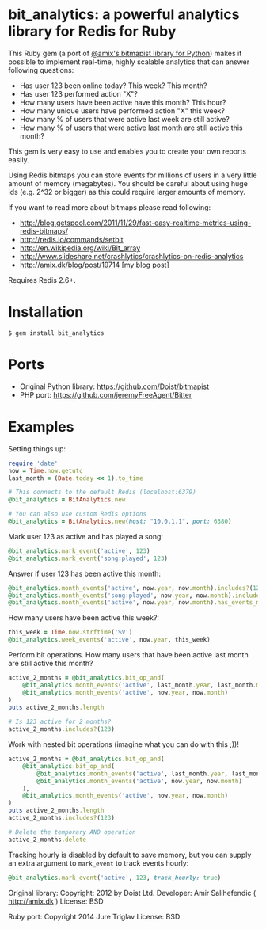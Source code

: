 # bit_analytics: a powerful analytics library for Redis for Ruby

This Ruby gem (a port of [@amix's bitmapist library for Python](https://github.com/Doist/bitmapist)) makes it possible to implement real-time, highly scalable analytics that can answer following questions:

* Has user 123 been online today? This week? This month?
* Has user 123 performed action "X"?
* How many users have been active have this month? This hour?
* How many unique users have performed action "X" this week?
* How many % of users that were active last week are still active?
* How many % of users that were active last month are still active this month?

This gem is very easy to use and enables you to create your own reports easily.

Using Redis bitmaps you can store events for millions of users in a very little amount of memory (megabytes).
You should be careful about using huge ids (e.g. 2^32 or bigger) as this could require larger amounts of memory.

If you want to read more about bitmaps please read following:

* http://blog.getspool.com/2011/11/29/fast-easy-realtime-metrics-using-redis-bitmaps/
* http://redis.io/commands/setbit
* http://en.wikipedia.org/wiki/Bit_array
* http://www.slideshare.net/crashlytics/crashlytics-on-redis-analytics
* http://amix.dk/blog/post/19714 [my blog post]

Requires Redis 2.6+.

# Installation

```
$ gem install bit_analytics
```

# Ports

* Original Python library: https://github.com/Doist/bitmapist
* PHP port: https://github.com/jeremyFreeAgent/Bitter

# Examples

Setting things up:

```ruby
require 'date'
now = Time.now.getutc
last_month = (Date.today << 1).to_time

# This connects to the default Redis (localhost:6379)
@bit_analytics = BitAnalytics.new

# You can also use custom Redis options
@bit_analytics = BitAnalytics.new(host: "10.0.1.1", port: 6380)
```

Mark user 123 as active and has played a song:

```ruby
@bit_analytics.mark_event('active', 123)
@bit_analytics.mark_event('song:played', 123)
```

Answer if user 123 has been active this month:

```ruby
@bit_analytics.month_events('active', now.year, now.month).includes?(123)
@bit_analytics.month_events('song:played', now.year, now.month).includes?(123)
@bit_analytics.month_events('active', now.year, now.month).has_events_marked == true
```

How many users have been active this week?:

```ruby
this_week = Time.now.strftime('%V')
@bit_analytics.week_events('active', now.year, this_week)
```

Perform bit operations. How many users that have been active last month are still active this month?

```ruby
active_2_months = @bit_analytics.bit_op_and(
    @bit_analytics.month_events('active', last_month.year, last_month.month),
    @bit_analytics.month_events('active', now.year, now.month)
)
puts active_2_months.length
 
# Is 123 active for 2 months?
active_2_months.includes?(123)
```

Work with nested bit operations (imagine what you can do with this ;))!

```ruby
active_2_months = @bit_analytics.bit_op_and(
    @bit_analytics.bit_op_and(
        @bit_analytics.month_events('active', last_month.year, last_month.month),
        @bit_analytics.month_events('active', now.year, now.month)
    ),
    @bit_analytics.month_events('active', now.year, now.month)
)
puts active_2_months.length
active_2_months.includes?(123)

# Delete the temporary AND operation
active_2_months.delete
```

Tracking hourly is disabled by default to save memory, but you can supply an extra argument to `mark_event` to track events hourly:

```ruby
@bit_analytics.mark_event('active', 123, track_hourly: true)
```

Original library: Copyright: 2012 by Doist Ltd. Developer: Amir Salihefendic ( http://amix.dk ) License: BSD

Ruby port: Copyright 2014 Jure Triglav License: BSD

